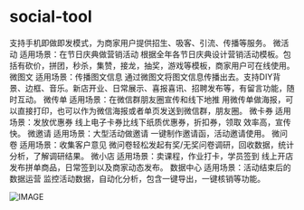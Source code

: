 # social-tool
支持手机即做即发模式，为商家用户提供招生、吸客、引流、传播等服务。 微活动 适用场景：在节日庆典做营销活动 根据全年各节日庆典设计营销活动模板。包括有砍价，拼团，秒杀，集赞，接龙，抽奖，游戏等模板，商家用户可在线使用。 微图文 适用场景：传播图文信息 通过微图文将图文信息传播出去。支持DIY背景、边框、音乐。新店开业、日常展示、喜报喜讯、招聘发布等，有留言功能，随时互动。 微传单 适用场景：在微信群朋友圈宣传和线下地推 用微传单做海报，可以直接打印，也可以作为微信海报或者单页发送到微信群，朋友圈。 微卡券 适用场景：发放优惠券 线上电子卡券比线下纸质优惠券，折扣券，领取 效率高，宣传快。 微邀请 适用场景：大型活动做邀请 一键制作邀请函，活动邀请使用。 微问卷 适用场景：收集客户意见 微问卷轻松发起有奖/无奖问卷调研，回收数据，统计分析，了解调研结果。 微小店 适用场景：卖课程，作业打卡，学员签到 线上开店发布拼单商品，日常签到以及商家动态发布。 数据中心 适用场景：活动结束后的数据运营 监控活动数据，自动化分析，包含一键导出，一键核销等功能。


![IMAGE](https://cats-public.oss-cn-chengdu.aliyuncs.com/36885313-5898-45bd-bda5-f8259211f1dd.jpg)
